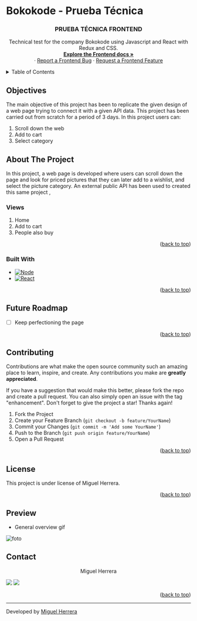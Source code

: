 # Bokokode - Prueba Técnica


 <h3 align="center">PRUEBA TÉCNICA FRONTEND</h3>

  <p align="center">
    Technical test for the company Bokokode using Javascript and React with Redux and CSS.
    <br />
    <a href="https://github.com/miguelherreravillanueva/PruebaTech_Bokokode"><strong>Explore the Frontend docs »</strong></a>
    <br />
    ·
    <a href="https://github.com/miguelherreravillanueva/PruebaTech_Bokokode/issues">Report a Frontend Bug</a>
    ·
    <a href="https://github.com/miguelherreravillanueva/PruebaTech_Bokokode/issues">Request a Frontend Feature</a>
    </p>
</div>



<!-- TABLE OF CONTENTS -->
<details>
  <summary>Table of Contents</summary>
  <ol>
        <li><a href="#objectives">Objectives</a></li>
    <li>
      <a href="#about-the-project">About The Project</a>
      <ul>
        <li><a href="#endpoints">Views</a></li>
         <li><a href="#built-with">Built With</a></li>
      </ul>   
    </li>
    <li><a href="#future-roadmap">Future Roadmap</a></li>
    <li><a href="#contributing">Contributing</a></li>
    <li><a href="#license">License</a></li>
    <li><a href="#acknowledgments">Acknowledgments</a></li>
    <li><a href="#contact">Contact</a></li>
  </ol>
</details>

<!-- ABOUT THE OBJECTIVES -->
## Objectives
The main objective of this project has been to replicate the given design of a web page trying to connect it with a given API data.
This project has been carried out from scratch for a period of 3 days.
In this project users can: 
<objectives>
  <ol>
    <li>Scroll down the web</li>
    <li>Add to cart</a></li>
    <li>Select category</a></li>
</ol>
</objectives>


<!-- ABOUT THE PROJECT -->
## About The Project

In this project, a web page is developed where users can scroll down the page and look for priced pictures that they can later add to a wishlist, and select the picture category. An external public API has been used to created this same project <a href="https://drive.google.com/file/d/1lHnunPH2AyrA77--7_pyrrDmawkdALk_/view"></a>, 


### Views

<views>
 
  <ol>
    <li>Home</a></li>
    <li>Add to cart</a></li>
    <li>People also buy</a></li>
  </ol>
</views>


<p align="right">(<a href="#readme-top">back to top</a>)</p>


### Built With

* [![Node][Node.JS]][Node.JS-url]
* [![React][React]][React-url]


<p align="right">(<a href="#readme-top">back to top</a>)</p>


<!-- FUTURE -->
## Future Roadmap

- [ ] Keep perfectioning the page


<p align="right">(<a href="#readme-top">back to top</a>)</p>



<!-- CONTRIBUTING -->
## Contributing

Contributions are what make the open source community such an amazing place to learn, inspire, and create. Any contributions you make are **greatly appreciated**.

If you have a suggestion that would make this better, please fork the repo and create a pull request. You can also simply open an issue with the tag "enhancement".
Don't forget to give the project a star! Thanks again!

1. Fork the Project
2. Create your Feature Branch (`git checkout -b feature/YourName`)
3. Commit your Changes (`git commit -m 'Add some YourName'`)
4. Push to the Branch (`git push origin feature/YourName`)
5. Open a Pull Request

<p align="right">(<a href="#readme-top">back to top</a>)</p>



<!-- LICENSE -->
## License

This project is under license of Miguel Herrera.

<p align="right">(<a href="#readme-top">back to top</a>)</p>



<!-- PREVIEW -->
## Preview 

- General overview gif

![foto](./src/assets/b2fa5531-8506-42c1-94b8-720875686632.gif)



<!-- CONTACT -->
## Contact 

  <p align="center">
Miguel Herrera

<a href = "mailto:mirkouda@gmail.com"><img src="https://img.shields.io/badge/-Gmail-%23333?style=for-the-badge&logo=gmail&logoColor=white" target="_blank"></a>
    <a href="https://www.linkedin.com/in/mherrevi/" target="_blank"><img src="https://img.shields.io/badge/-LinkedIn-%230077B5?style=for-the-badge&logo=linkedin&logoColor=white" target="_blank"></a> 
</p>
<p align="right">(<a href="#readme-top">back to top</a>)</p>

---

Developed by [Miguel Herrera](https://github.com/miguelherreravillanueva)



<!-- MARKDOWN LINKS & IMAGES -->
<!-- https://www.markdownguide.org/basic-syntax/#reference-style-links -->

[linkedin-shield]: https://img.shields.io/badge/-LinkedIn-black.svg?style=for-the-badge&logo=linkedin&colorB=555
[linkedin-url]: https://linkedin.com/in/sergiocano-dev
[product-screenshot]: images/screenshot.png
[Next.js]: https://img.shields.io/badge/next.js-000000?style=for-the-badge&logo=nextdotjs&logoColor=white
[Next-url]: https://nextjs.org/
[React.js]: https://img.shields.io/badge/React-20232A?style=for-the-badge&logo=react&logoColor=61DAFB
[React-url]: https://reactjs.org/
[Vue.js]: https://img.shields.io/badge/Vue.js-35495E?style=for-the-badge&logo=vuedotjs&logoColor=4FC08D
[Vue-url]: https://vuejs.org/
[Angular.io]: https://img.shields.io/badge/Angular-DD0031?style=for-the-badge&logo=angular&logoColor=white
[Angular-url]: https://angular.io/
[JWT]: https://img.shields.io/badge/JWT-black?style=for-the-badge&logo=JSON%20web%20tokens
[JWT-url]: https://jwt.io/
[Vercel]: https://img.shields.io/badge/vercel-%23000000.svg?style=for-the-badge&logo=vercel&logoColor=white
[Vercel-url]: https://vercel.com/
[MongoDB]: https://img.shields.io/badge/MongoDB-%234ea94b.svg?style=for-the-badge&logo=mongodb&logoColor=white
[MongoDB-url]: https://www.mongodb.com/es
[Express.js]: https://img.shields.io/badge/express.js-%23404d59.svg?style=for-the-badge&logo=express&logoColor=%2361DAFB
[Express.js-url]: https://expressjs.com/
[Node.JS]: https://img.shields.io/badge/node.js-6DA55F?style=for-the-badge&logo=node.js&logoColor=white
[Node.JS-url]: https://nodejs.org/en/
[SASS]: https://img.shields.io/badge/SASS-pink?style=for-the-badge&logo=SASS&logoColor=white
[SASS-url]: https://sass-lang.com/
[React]: https://img.shields.io/badge/React-219ebc?style=for-the-badge&logo=React&typoColor=fedcba&logoColor=white
[React-url]: https://es.reactjs.org/


[Postman]: https://img.shields.io/badge/Postman-FF6C37?style=for-the-badge&logo=postman&logoColor=white
[Postman-url]: https://www.postman.com/
